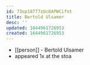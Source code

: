 ```yaml
---
id: 73op18777zUc8APWCifnt
title: Bertold Ulsamer
desc: ''
updated: 1644961726953
created: 1644961726953
---
```



- [[person]] - Bertold Ulsamer
- appeared 1x at the stoa
